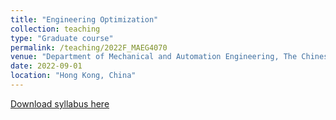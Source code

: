```yaml
---
title: "Engineering Optimization"
collection: teaching
type: "Graduate course"
permalink: /teaching/2022F_MAEG4070
venue: "Department of Mechanical and Automation Engineering, The Chinese University of Hong Kong"
date: 2022-09-01
location: "Hong Kong, China"
---
```



[Download syllabus here](http://Liuchao-JIN.github.io/files/teaching/2022F_MAEG4070.pdf)

<!-- * [Syllabus](http://Liuchao-JIN.github.io/files/Teaching/2022F_MAEG4070.pdf)
* Lecture Notes
  * [Lecture 1: Introduction](http://Liuchao-JIN.github.io/files/Course_Materials/Graduate_Course/MAEG4070/Lecture_1.pdf)
  * [Lecture 2: Linear Programming](http://Liuchao-JIN.github.io/files/Course_Materials/Graduate_Course/MAEG4070/Lecture_2.pdf)
  * [Lecture 3: Dual Theory - Part I](http://Liuchao-JIN.github.io/files/Course_Materials/Graduate_Course/MAEG4070/Lecture_3.pdf)
  * [Lecture 4: Convex Sets & Convex Functions](http://Liuchao-JIN.github.io/files/Course_Materials/Graduate_Course/MAEG4070/Lecture_4.pdf)
  * [Summary of Lecture 1-4](http://Liuchao-JIN.github.io/files/Course_Materials/Graduate_Course/MAEG4070/Summary1_4.pdf)
  * [Lecture 5: Unconstrained Optimization (Basics)](http://Liuchao-JIN.github.io/files/Course_Materials/Graduate_Course/MAEG4070/Lecture_5.pdf)
  * [Lecture 6: Unconstrained Optimization (Gradient Based Methods)](http://Liuchao-JIN.github.io/files/Course_Materials/Graduate_Course/MAEG4070/Lecture_6.pdf)
  * [Lecture 7: Linearization Techniques](http://Liuchao-JIN.github.io/files/Course_Materials/Graduate_Course/MAEG4070/Lecture_7.pdf)
  * [Summary of Lecture 5-7](http://Liuchao-JIN.github.io/files/Course_Materials/Graduate_Course/MAEG4070/Summary5_7.pdf)
  * [Midterm Review](http://Liuchao-JIN.github.io/files/Course_Materials/Graduate_Course/MAEG4070/Midterm_Review.pdf)
  * [Lecture 8: Constrained Optimization (Lagrange Multiplier)](http://Liuchao-JIN.github.io/files/Course_Materials/Graduate_Course/MAEG4070/Lecture_8.pdf)
  * [Lecture 9: Convex Optimization](http://Liuchao-JIN.github.io/files/Course_Materials/Graduate_Course/MAEG4070/Lecture_9.pdf)
  * [Lecture 10: Dual Theory - Part II](http://Liuchao-JIN.github.io/files/Course_Materials/Graduate_Course/MAEG4070/Lecture_10.pdf)
  * [Summary of Lecture 8-10](http://Liuchao-JIN.github.io/files/Course_Materials/Graduate_Course/MAEG4070/Summary8_10.pdf)
  * [Lecture 11: Distributed Optimization](http://Liuchao-JIN.github.io/files/Course_Materials/Graduate_Course/MAEG4070/Lecture_11.pdf)
  * [Lecture 12: Multi-objective Optimization](http://Liuchao-JIN.github.io/files/Course_Materials/Graduate_Course/MAEG4070/Lecture_12.pdf)
  * [Lecture 13: Robust Optimization](http://Liuchao-JIN.github.io/files/Course_Materials/Graduate_Course/MAEG4070/Lecture_13.pdf)
  * [Lecture 14: Solving optimization using Matlab](http://Liuchao-JIN.github.io/files/Course_Materials/Graduate_Course/MAEG4070/Lecture_14.pdf)
  * [Lecture 15: Electricity Market](http://Liuchao-JIN.github.io/files/Course_Materials/Graduate_Course/MAEG4070/Lecture_15.pdf)
  * [Final Review](http://Liuchao-JIN.github.io/files/Course_Materials/Graduate_Course/MAEG4070/Final_Review.pdf)
* Homework
  * Homework 1
    * [Question](http://Liuchao-JIN.github.io/files/Course_Materials/Graduate_Course/MAEG4070/Homework_1.pdf)
    * [Solution](http://Liuchao-JIN.github.io/files/Course_Materials/Graduate_Course/MAEG4070/Homework_Solution_1.pdf)
  * Homework 2
    * [Question](http://Liuchao-JIN.github.io/files/Course_Materials/Graduate_Course/MAEG4070/Homework_2.pdf)
    * [Solution](http://Liuchao-JIN.github.io/files/Course_Materials/Graduate_Course/MAEG4070/Homework_Solution_2.pdf)
  * Homework 3
    * [Question](http://Liuchao-JIN.github.io/files/Course_Materials/Graduate_Course/MAEG4070/Homework_3.pdf)
    * [Solution](http://Liuchao-JIN.github.io/files/Course_Materials/Graduate_Course/MAEG4070/Homework_Solution_3.pdf)
  * Homework 4
    * [Question](http://Liuchao-JIN.github.io/files/Course_Materials/Graduate_Course/MAEG4070/Homework_4.pdf)
    * [Solution](http://Liuchao-JIN.github.io/files/Course_Materials/Graduate_Course/MAEG4070/Homework_Solution_4.pdf)
* Exam
  * Midterm
    * [Question](http://Liuchao-JIN.github.io/files/Course_Materials/Graduate_Course/MAEG4070/Midterm_exam.pdf)
    * [Solution](http://Liuchao-JIN.github.io/files/Course_Materials/Graduate_Course/MAEG4070/Midterm_exam_solution.pdf)
* Textbook
  * [Convex Optimization](http://Liuchao-JIN.github.io/files/Course_Materials/Graduate_Course/MAEG4070/Boyd_2004_Convex_Optimization.pdf)
  * [Convex Optimization Lecture Note](http://Liuchao-JIN.github.io/files/Course_Materials/Graduate_Course/MAEG4070/Boyd_2004_Convex_Optimization_Lecture_Note.pdf)
  * [Convex Optimization Solution Manual](http://Liuchao-JIN.github.io/files/Course_Materials/Graduate_Course/MAEG4070/Boyd_2004_Convex_Optimization_Solution.pdf) -->
